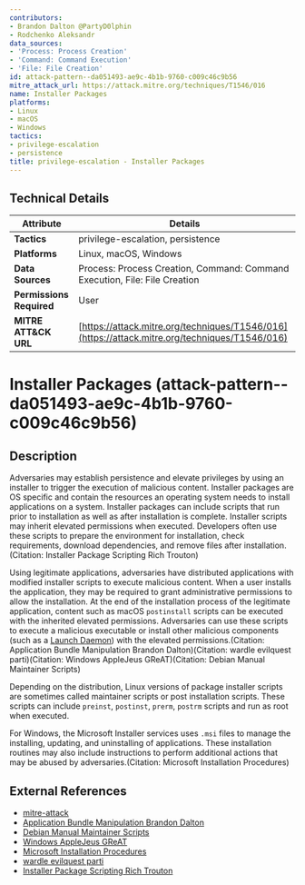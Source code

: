 ```yaml
---
contributors:
- Brandon Dalton @PartyD0lphin
- Rodchenko Aleksandr
data_sources:
- 'Process: Process Creation'
- 'Command: Command Execution'
- 'File: File Creation'
id: attack-pattern--da051493-ae9c-4b1b-9760-c009c46c9b56
mitre_attack_url: https://attack.mitre.org/techniques/T1546/016
name: Installer Packages
platforms:
- Linux
- macOS
- Windows
tactics:
- privilege-escalation
- persistence
title: privilege-escalation - Installer Packages
---
```


## Technical Details

| Attribute | Details |
|-----------|----------|
| **Tactics** | privilege-escalation, persistence |
| **Platforms** | Linux, macOS, Windows |
| **Data Sources** | Process: Process Creation, Command: Command Execution, File: File Creation |
| **Permissions Required** | User |
| **MITRE ATT&CK URL** | [https://attack.mitre.org/techniques/T1546/016](https://attack.mitre.org/techniques/T1546/016) |

# Installer Packages (attack-pattern--da051493-ae9c-4b1b-9760-c009c46c9b56)

## Description
Adversaries may establish persistence and elevate privileges by using an installer to trigger the execution of malicious content. Installer packages are OS specific and contain the resources an operating system needs to install applications on a system. Installer packages can include scripts that run prior to installation as well as after installation is complete. Installer scripts may inherit elevated permissions when executed. Developers often use these scripts to prepare the environment for installation, check requirements, download dependencies, and remove files after installation.(Citation: Installer Package Scripting Rich Trouton)

Using legitimate applications, adversaries have distributed applications with modified installer scripts to execute malicious content. When a user installs the application, they may be required to grant administrative permissions to allow the installation. At the end of the installation process of the legitimate application, content such as macOS `postinstall` scripts can be executed with the inherited elevated permissions. Adversaries can use these scripts to execute a malicious executable or install other malicious components (such as a [Launch Daemon](https://attack.mitre.org/techniques/T1543/004)) with the elevated permissions.(Citation: Application Bundle Manipulation Brandon Dalton)(Citation: wardle evilquest parti)(Citation: Windows AppleJeus GReAT)(Citation: Debian Manual Maintainer Scripts)

Depending on the distribution, Linux versions of package installer scripts are sometimes called maintainer scripts or post installation scripts. These scripts can include `preinst`, `postinst`, `prerm`, `postrm` scripts and run as root when executed.

For Windows, the Microsoft Installer services uses `.msi` files to manage the installing, updating, and uninstalling of applications. These installation routines may also include instructions to perform additional actions that may be abused by adversaries.(Citation: Microsoft Installation Procedures)

## External References
- [mitre-attack](https://attack.mitre.org/techniques/T1546/016)
- [Application Bundle Manipulation Brandon Dalton](https://redcanary.com/blog/mac-application-bundles/)
- [Debian Manual Maintainer Scripts](https://www.debian.org/doc/debian-policy/ch-maintainerscripts.html#s-mscriptsinstact)
- [Windows AppleJeus GReAT](https://securelist.com/operation-applejeus/87553/)
- [Microsoft Installation Procedures](https://learn.microsoft.com/windows/win32/msi/installation-procedure-tables-group)
- [wardle evilquest parti](https://objective-see.com/blog/blog_0x59.html)
- [Installer Package Scripting Rich Trouton](https://cpb-us-e1.wpmucdn.com/sites.psu.edu/dist/4/24696/files/2019/07/psumac2019-345-Installer-Package-Scripting-Making-your-deployments-easier-one-at-a-time.pdf)
